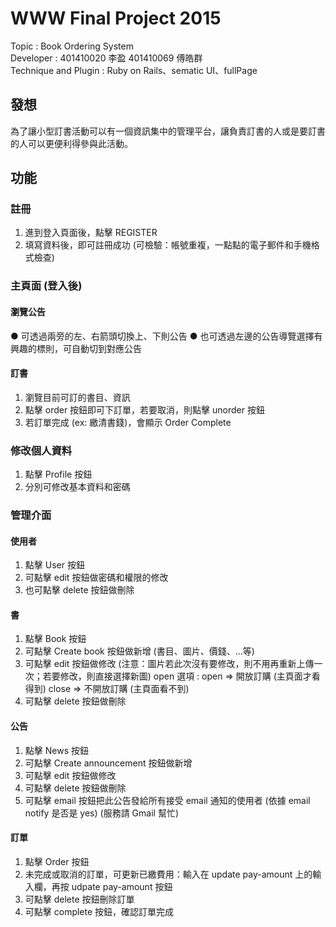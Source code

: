 # WWW Final Project 2015

<div>Topic : Book Ordering System</div>
<div>Developer : 401410020 李盈 401410069 傅皓群</div>
<div>Technique and Plugin : Ruby on Rails、sematic UI、fullPage</div>


## 發想
為了讓小型訂書活動可以有一個資訊集中的管理平台，讓負責訂書的人或是要訂書的人可以更便利得參與此活動。

## 功能
### 註冊
1. 進到登入頁面後，點擊 REGISTER
2. 填寫資料後，即可註冊成功 (可檢驗：帳號重複，一點點的電子郵件和手機格式檢查)

### 主頁面 (登入後)
#### 瀏覽公告
● 可透過兩旁的左、右箭頭切換上、下則公告
● 也可透過左邊的公告導覽選擇有興趣的標則，可自動切到對應公告

#### 訂書
1. 瀏覽目前可訂的書目、資訊
2. 點擊 order 按鈕即可下訂單，若要取消，則點擊 unorder 按鈕
3. 若訂單完成 (ex: 繳清書錢)，會顯示 Order Complete

### 修改個人資料
1. 點擊 Profile 按鈕
2. 分別可修改基本資料和密碼

### 管理介面
#### 使用者
1. 點擊 User 按鈕
2. 可點擊 edit 按鈕做密碼和權限的修改
3. 也可點擊 delete 按鈕做刪除

#### 書
1. 點擊 Book 按鈕
2. 可點擊 Create book 按鈕做新增 (書目、圖片、價錢、...等)
3. 可點擊 edit 按鈕做修改 (注意：圖片若此次沒有要修改，則不用再重新上傳一次；若要修改，則直接選擇新圖)
   open 選項 : open => 開放訂購 (主頁面才看得到)   close => 不開放訂購 (主頁面看不到)
4. 可點擊 delete 按鈕做刪除

#### 公告
1. 點擊 News 按鈕 
2. 可點擊 Create announcement 按鈕做新增
3. 可點擊 edit 按鈕做修改
4. 可點擊 delete 按鈕做刪除
5. 可點擊 email 按鈕把此公告發給所有接受 email 通知的使用者 (依據 email notify 是否是 yes) (服務請 Gmail 幫忙)

#### 訂單
1. 點擊 Order 按鈕
2. 未完成或取消的訂單，可更新已繳費用：輸入在 update pay-amount 上的輸入欄，再按 udpate pay-amount 按鈕
3. 可點擊 delete 按鈕刪除訂單
4. 可點擊 complete 按鈕，確認訂單完成
